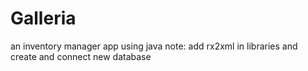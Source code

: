 # Galleria
an inventory manager app using java
note: add rx2xml in libraries and create and connect new database
